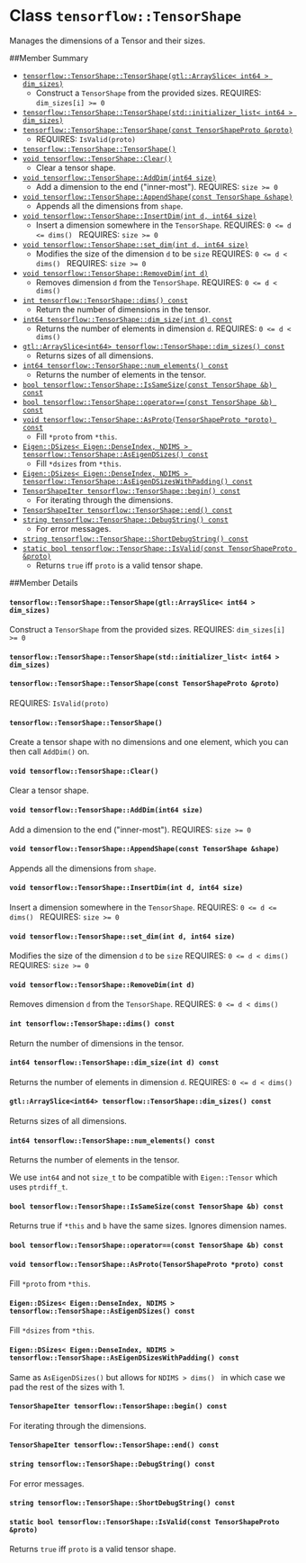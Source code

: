# Class `tensorflow::TensorShape` <a class="md-anchor" id="AUTOGENERATED-class--tensorflow--tensorshape-"></a>

Manages the dimensions of a Tensor and their sizes.



##Member Summary <a class="md-anchor" id="AUTOGENERATED-member-summary"></a>

* [`tensorflow::TensorShape::TensorShape(gtl::ArraySlice< int64 > dim_sizes)`](#tensorflow_TensorShape_TensorShape)
  * Construct a ` TensorShape ` from the provided sizes. REQUIRES: `dim_sizes[i] >= 0`
* [`tensorflow::TensorShape::TensorShape(std::initializer_list< int64 > dim_sizes)`](#tensorflow_TensorShape_TensorShape)
* [`tensorflow::TensorShape::TensorShape(const TensorShapeProto &proto)`](#tensorflow_TensorShape_TensorShape)
  * REQUIRES: `IsValid(proto)`
* [`tensorflow::TensorShape::TensorShape()`](#tensorflow_TensorShape_TensorShape)
* [`void tensorflow::TensorShape::Clear()`](#void_tensorflow_TensorShape_Clear)
  * Clear a tensor shape.
* [`void tensorflow::TensorShape::AddDim(int64 size)`](#void_tensorflow_TensorShape_AddDim)
  * Add a dimension to the end ("inner-most"). REQUIRES: `size >= 0`
* [`void tensorflow::TensorShape::AppendShape(const TensorShape &shape)`](#void_tensorflow_TensorShape_AppendShape)
  * Appends all the dimensions from `shape`.
* [`void tensorflow::TensorShape::InsertDim(int d, int64 size)`](#void_tensorflow_TensorShape_InsertDim)
  * Insert a dimension somewhere in the ` TensorShape `. REQUIRES: `0 <= d <= dims() ` REQUIRES: `size >= 0`
* [`void tensorflow::TensorShape::set_dim(int d, int64 size)`](#void_tensorflow_TensorShape_set_dim)
  * Modifies the size of the dimension `d` to be `size` REQUIRES: `0 <= d < dims() ` REQUIRES: `size >= 0`
* [`void tensorflow::TensorShape::RemoveDim(int d)`](#void_tensorflow_TensorShape_RemoveDim)
  * Removes dimension `d` from the ` TensorShape `. REQUIRES: `0 <= d < dims() `
* [`int tensorflow::TensorShape::dims() const`](#int_tensorflow_TensorShape_dims)
  * Return the number of dimensions in the tensor.
* [`int64 tensorflow::TensorShape::dim_size(int d) const`](#int64_tensorflow_TensorShape_dim_size)
  * Returns the number of elements in dimension `d`. REQUIRES: `0 <= d < dims() `
* [`gtl::ArraySlice<int64> tensorflow::TensorShape::dim_sizes() const`](#gtl_ArraySlice_int64_tensorflow_TensorShape_dim_sizes)
  * Returns sizes of all dimensions.
* [`int64 tensorflow::TensorShape::num_elements() const`](#int64_tensorflow_TensorShape_num_elements)
  * Returns the number of elements in the tensor.
* [`bool tensorflow::TensorShape::IsSameSize(const TensorShape &b) const`](#bool_tensorflow_TensorShape_IsSameSize)
* [`bool tensorflow::TensorShape::operator==(const TensorShape &b) const`](#bool_tensorflow_TensorShape_operator_)
* [`void tensorflow::TensorShape::AsProto(TensorShapeProto *proto) const`](#void_tensorflow_TensorShape_AsProto)
  * Fill `*proto` from `*this`.
* [`Eigen::DSizes< Eigen::DenseIndex, NDIMS > tensorflow::TensorShape::AsEigenDSizes() const`](#Eigen_DSizes_Eigen_DenseIndex_NDIMS_tensorflow_TensorShape_AsEigenDSizes)
  * Fill `*dsizes` from `*this`.
* [`Eigen::DSizes< Eigen::DenseIndex, NDIMS > tensorflow::TensorShape::AsEigenDSizesWithPadding() const`](#Eigen_DSizes_Eigen_DenseIndex_NDIMS_tensorflow_TensorShape_AsEigenDSizesWithPadding)
* [`TensorShapeIter tensorflow::TensorShape::begin() const`](#TensorShapeIter_tensorflow_TensorShape_begin)
  * For iterating through the dimensions.
* [`TensorShapeIter tensorflow::TensorShape::end() const`](#TensorShapeIter_tensorflow_TensorShape_end)
* [`string tensorflow::TensorShape::DebugString() const`](#string_tensorflow_TensorShape_DebugString)
  * For error messages.
* [`string tensorflow::TensorShape::ShortDebugString() const`](#string_tensorflow_TensorShape_ShortDebugString)
* [`static bool tensorflow::TensorShape::IsValid(const TensorShapeProto &proto)`](#static_bool_tensorflow_TensorShape_IsValid)
  * Returns `true` iff `proto` is a valid tensor shape.

##Member Details <a class="md-anchor" id="AUTOGENERATED-member-details"></a>

#### `tensorflow::TensorShape::TensorShape(gtl::ArraySlice< int64 > dim_sizes)` <a class="md-anchor" id="tensorflow_TensorShape_TensorShape"></a>

Construct a ` TensorShape ` from the provided sizes. REQUIRES: `dim_sizes[i] >= 0`



#### `tensorflow::TensorShape::TensorShape(std::initializer_list< int64 > dim_sizes)` <a class="md-anchor" id="tensorflow_TensorShape_TensorShape"></a>





#### `tensorflow::TensorShape::TensorShape(const TensorShapeProto &proto)` <a class="md-anchor" id="tensorflow_TensorShape_TensorShape"></a>

REQUIRES: `IsValid(proto)`



#### `tensorflow::TensorShape::TensorShape()` <a class="md-anchor" id="tensorflow_TensorShape_TensorShape"></a>



Create a tensor shape with no dimensions and one element, which you can then call ` AddDim() ` on.

#### `void tensorflow::TensorShape::Clear()` <a class="md-anchor" id="void_tensorflow_TensorShape_Clear"></a>

Clear a tensor shape.



#### `void tensorflow::TensorShape::AddDim(int64 size)` <a class="md-anchor" id="void_tensorflow_TensorShape_AddDim"></a>

Add a dimension to the end ("inner-most"). REQUIRES: `size >= 0`



#### `void tensorflow::TensorShape::AppendShape(const TensorShape &shape)` <a class="md-anchor" id="void_tensorflow_TensorShape_AppendShape"></a>

Appends all the dimensions from `shape`.



#### `void tensorflow::TensorShape::InsertDim(int d, int64 size)` <a class="md-anchor" id="void_tensorflow_TensorShape_InsertDim"></a>

Insert a dimension somewhere in the ` TensorShape `. REQUIRES: `0 <= d <= dims() ` REQUIRES: `size >= 0`



#### `void tensorflow::TensorShape::set_dim(int d, int64 size)` <a class="md-anchor" id="void_tensorflow_TensorShape_set_dim"></a>

Modifies the size of the dimension `d` to be `size` REQUIRES: `0 <= d < dims() ` REQUIRES: `size >= 0`



#### `void tensorflow::TensorShape::RemoveDim(int d)` <a class="md-anchor" id="void_tensorflow_TensorShape_RemoveDim"></a>

Removes dimension `d` from the ` TensorShape `. REQUIRES: `0 <= d < dims() `



#### `int tensorflow::TensorShape::dims() const` <a class="md-anchor" id="int_tensorflow_TensorShape_dims"></a>

Return the number of dimensions in the tensor.



#### `int64 tensorflow::TensorShape::dim_size(int d) const` <a class="md-anchor" id="int64_tensorflow_TensorShape_dim_size"></a>

Returns the number of elements in dimension `d`. REQUIRES: `0 <= d < dims() `



#### `gtl::ArraySlice<int64> tensorflow::TensorShape::dim_sizes() const` <a class="md-anchor" id="gtl_ArraySlice_int64_tensorflow_TensorShape_dim_sizes"></a>

Returns sizes of all dimensions.



#### `int64 tensorflow::TensorShape::num_elements() const` <a class="md-anchor" id="int64_tensorflow_TensorShape_num_elements"></a>

Returns the number of elements in the tensor.

We use `int64` and not `size_t` to be compatible with `Eigen::Tensor` which uses `ptrdiff_t`.

#### `bool tensorflow::TensorShape::IsSameSize(const TensorShape &b) const` <a class="md-anchor" id="bool_tensorflow_TensorShape_IsSameSize"></a>



Returns true if `*this` and `b` have the same sizes. Ignores dimension names.

#### `bool tensorflow::TensorShape::operator==(const TensorShape &b) const` <a class="md-anchor" id="bool_tensorflow_TensorShape_operator_"></a>





#### `void tensorflow::TensorShape::AsProto(TensorShapeProto *proto) const` <a class="md-anchor" id="void_tensorflow_TensorShape_AsProto"></a>

Fill `*proto` from `*this`.



#### `Eigen::DSizes< Eigen::DenseIndex, NDIMS > tensorflow::TensorShape::AsEigenDSizes() const` <a class="md-anchor" id="Eigen_DSizes_Eigen_DenseIndex_NDIMS_tensorflow_TensorShape_AsEigenDSizes"></a>

Fill `*dsizes` from `*this`.



#### `Eigen::DSizes< Eigen::DenseIndex, NDIMS > tensorflow::TensorShape::AsEigenDSizesWithPadding() const` <a class="md-anchor" id="Eigen_DSizes_Eigen_DenseIndex_NDIMS_tensorflow_TensorShape_AsEigenDSizesWithPadding"></a>



Same as ` AsEigenDSizes() ` but allows for `NDIMS > dims() ` in which case we pad the rest of the sizes with 1.

#### `TensorShapeIter tensorflow::TensorShape::begin() const` <a class="md-anchor" id="TensorShapeIter_tensorflow_TensorShape_begin"></a>

For iterating through the dimensions.



#### `TensorShapeIter tensorflow::TensorShape::end() const` <a class="md-anchor" id="TensorShapeIter_tensorflow_TensorShape_end"></a>





#### `string tensorflow::TensorShape::DebugString() const` <a class="md-anchor" id="string_tensorflow_TensorShape_DebugString"></a>

For error messages.



#### `string tensorflow::TensorShape::ShortDebugString() const` <a class="md-anchor" id="string_tensorflow_TensorShape_ShortDebugString"></a>





#### `static bool tensorflow::TensorShape::IsValid(const TensorShapeProto &proto)` <a class="md-anchor" id="static_bool_tensorflow_TensorShape_IsValid"></a>

Returns `true` iff `proto` is a valid tensor shape.


